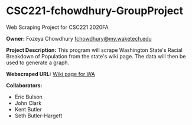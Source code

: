 # CSC221-fchowdhury-GroupProject
Web Scraping Project for CSC221 2020FA

__Owner:__ Fozeya Chowdhury fchowdhury@my.waketech.edu

__Project Description:__ This program will scrape Washington State's Racial Breakdown of Population from the state's wiki page. The data will then be used to generate a graph.

__Webscraped URL:__ [Wiki page for WA](https://en.wikipedia.org/wiki/Washington_(state)#Demographics)

__Collaborators:__

- Eric Bulson
- John Clark
- Kent Butler
- Seth Butler-Hargett

